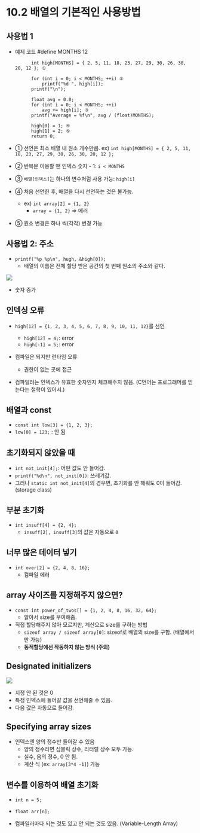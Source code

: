 # 10.2 배열의 기본적인 사용방법

## 사용법 1

- 예제 코드
  #define MONTHS 12

            int high[MONTHS] = { 2, 5, 11, 18, 23, 27, 29, 30, 26, 30, 20, 12 }; ①

            for (int i = 0; i < MONTHS; ++i) ②
                printf("%d ", high[i]);
            printf("\n");

            float avg = 0.0;
            for (int i = 0; i < MONTHS; ++i)
                avg += high[i]; ③
            printf("Average = %f\n", avg / (float)MONTHS);

            high[0] = 1; ④
            high[1] = 2; ⑤
            return 0;

- ① 선언은 최소 배열 내 원소 개수만큼.
  ex) `int high[MONTHS] = { 2, 5, 11, 18, 23, 27, 29, 30, 26, 30, 20, 12 };`
- ② 반복문 이용할 땐 인덱스 숫자 - 1: `i < MONTHS`
- ③ `배열[인덱스]`는 하나의 변수처럼 사용 가능: `high[i]`
- ④ 처음 선언한 후, 배열을 다시 선언하는 것은 불가능.
  - ex) `int array[2] = {1, 2}`
    - `array = {1, 2}` => 에러
- ⑤ 원소 변경은 하나 씩(각각) 변경 가능

## 사용법 2: 주소

- `printf("%p %p\n", hugh, &high[0]);`
  - 배열의 이름은 전체 할당 받은 공간의 첫 번째 원소의 주소와 같다.

<img src="https://github.com/uber9ma/following_C/blob/master/images/chapter10/array3.png?raw=true">

- 숫자 증가

## 인덱싱 오류

- `high[12] = {1, 2, 3, 4, 5, 6, 7, 8, 9, 10, 11, 12}`를 선언

  - `high[12] = 4;`: error
  - `high[-1] = 5;`: error

- 컴파일은 되지만 런타임 오류
  - 권한이 없는 곳에 접근
- 컴파일러는 인덱스가 유효한 숫자인지 체크해주지 않음. (C언어는 프로그래머를 믿는다는 철학이 있어서.)

## 배열과 const

- `const int low[3] = {1, 2, 3};`
- `low[0] = 123;` : 안 됨

## 초기화되지 않았을 때

- `int not_init[4];`: 어떤 값도 안 들어감.
- `printf("%d\n", not_init[0])`: 쓰레기값.
- 그러나 `static int not_init[4]`의 경우면, 초기화를 안 해줘도 0이 들어감.(storage class)

## 부분 초기화

- `int insuff[4] = {2, 4};`
  - `insuff[2], insuff[3]`의 값은 자동으로 `0`

## 너무 많은 데이터 넣기

- `int over[2] = {2, 4, 8, 16};`
  - 컴파일 에러

## array 사이즈를 지정해주지 않으면?

- `const int power_of_twos[] = {1, 2, 4, 8, 16, 32, 64};`
  - 알아서 size를 부여해줌.
- 직접 할당해주지 않아 모르지만, 계산으로 size를 구하는 방법
  - `sizeof array / sizeof array[0]`: sizeof로 배열의 size를 구함. (배열에서만 가능)
  - **동적할당에선 작동하지 않는 방식 (주의)**

## Designated initializers

<img src="https://github.com/uber9ma/following_C/blob/master/images/chapter10/array4.png?raw=true">

- 지정 안 된 것은 0
- 특정 인덱스에 들어갈 값을 선언해줄 수 있음.
- 다음 값은 자동으로 들어감.

## Specifying array sizes

- 인덱스엔 양의 정수만 들어갈 수 있음
  - 양의 정수라면 심볼릭 상수, 리터럴 상수 모두 가능.
  - 실수, 음의 정수, 0 안 됨.
  - 계산 식 (ex: `array[3*4 -1]`) 가능

## 변수를 이용하여 배열 초기화

- `int n = 5;`
- `float arr[n];`

- 컴파일러마다 되는 것도 있고 안 되는 것도 있음. (Variable-Length Array)
